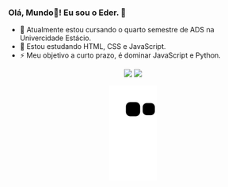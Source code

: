 ### Olá, Mundo🤣! Eu sou o Eder. 👋

- 🔭 Atualmente estou cursando o quarto semestre de ADS na Univercidade Estácio.
- 🌱 Estou estudando HTML, CSS e JavaScript.
- ⚡ Meu objetivo a curto prazo, é dominar JavaScript e Python. 

<div align="center">
  <a ref="https://github.com/EderProcopio">
    <img heigth="150em" src="https://github-readme-stats.vercel.app/api?username=EderProcopio&show_icons=true&theme=tokyonight&include_all_commits=true&count_private=true"/>
    <img heigth="150em" src="https://github-readme-stats.vercel.app/api/top-langs/?username=EderProcopio&layout=compact&langs_count=7&theme=tokyonight"/>
   
![Snake animation](https://github.com/EderProcopio/EderProcopio/blob/output/github-contribution-grid-snake.svg)
